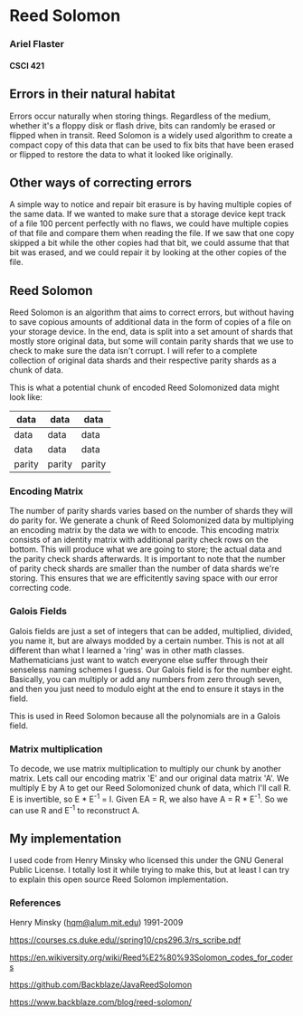 # Reed Solomon
### Ariel Flaster 
#### CSCI 421


## Errors in their natural habitat

Errors occur naturally when storing things. Regardless of the medium, whether it's a floppy disk or flash drive, bits can randomly be erased or 
flipped when in transit. Reed Solomon is a widely used algorithm to create a compact copy of this data that can be used to fix bits that have 
been erased or flipped to restore the data to what it looked like originally.


## Other ways of correcting errors

A simple way to notice and repair bit erasure is by having multiple copies of the same data. If we wanted to make sure that a storage device kept 
track of a file 100 percent perfectly with no flaws, we could have multiple copies of that file and compare them when reading the file. If we saw 
that one copy skipped a bit while the other copies had that bit, we could assume that that bit was erased, and we could repair it by looking at the
other copies of the file. 


## Reed Solomon

Reed Solomon is an algorithm that aims to correct errors, but without having to save copious amounts of additional data in the form of copies of a 
file on your storage device. In the end, data is split into a set amount of shards that mostly store original data, but some will contain parity 
shards that we use to check to make sure the data isn't corrupt.  I will refer to a complete collection of original data shards and their respective
parity shards as a chunk of data. 

This is what a potential chunk of encoded Reed Solomonized data might look like:

| data | data | data |
|--|--|--|
| data | data | data |
| data | data | data |
| parity | parity | parity |

### Encoding Matrix

The number of parity shards varies based on the number of shards they will do parity for. We generate a chunk of Reed Solomonized data by multiplying 
an encoding matrix by the data we with to encode. This encoding matrix consists of an identity matrix with additional parity check rows on the bottom.
This will produce what we are going to store; the actual data and the parity check shards afterwards. It is important to note that the number of parity 
check shards are smaller than the number of data shards we're storing. This ensures that we are efficitently saving space with our error correcting code.

### Galois Fields

Galois fields are just a set of integers that can be added, multiplied, divided, you name it, but are always modded by a certain number. This is not
at all different than what I learned a 'ring' was in other math classes. Mathematicians just want to watch everyone else suffer through their 
senseless naming schemes I guess. Our Galois field is for the number eight. Basically, you can multiply or add any numbers from zero 
through seven, and then you just need to modulo eight at the end to ensure it stays in the field. 

This is used in Reed Solomon because all the polynomials are in a Galois field.

### Matrix multiplication

To decode, we use matrix multiplication to multiply our chunk by another matrix. Lets call our encoding matrix 'E' and our original 
data matrix 'A'.  We multiply E by A to get our Reed Solomonized chunk of data, which I'll call R. E is invertible, so E * E<sup>-1</sup> = I. 
Given EA = R, we also have A = R * E<sup>-1</sup>. So we can use R and E<sup>-1</sup> to reconstruct A.


## My implementation

I used code from Henry Minsky who licensed this under the GNU General Public License. I totally lost it while trying to make this, but at least I
can try to explain this open source Reed Solomon implementation.



### References
Henry Minsky (hqm@alum.mit.edu) 1991-2009

https://courses.cs.duke.edu//spring10/cps296.3/rs_scribe.pdf

https://en.wikiversity.org/wiki/Reed%E2%80%93Solomon_codes_for_coders

https://github.com/Backblaze/JavaReedSolomon

https://www.backblaze.com/blog/reed-solomon/


